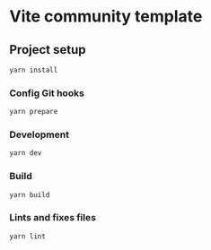 # Vite community template

## Project setup

```bash
yarn install
```

### Config Git hooks

```bash
yarn prepare
```

### Development

```bash
yarn dev
```

### Build

```bash
yarn build
```

### Lints and fixes files

```bash
yarn lint
```
